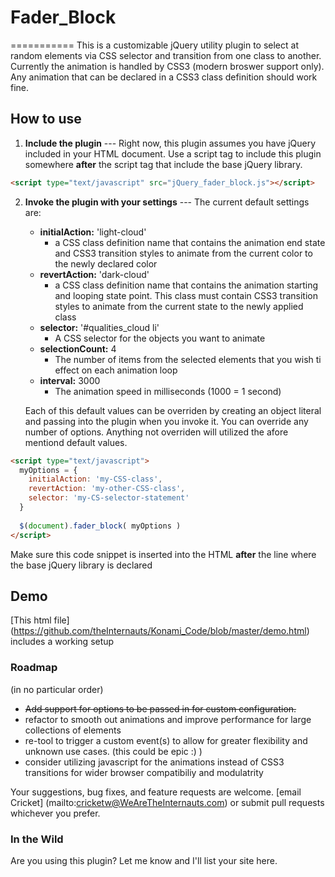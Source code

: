 # Fader_Block
===========
This is a customizable jQuery utility plugin to select at random elements via CSS selector and transition from one class to another. Currently the animation is handled by CSS3 (modern broswer support only). Any animation that can be declared in a CSS3 class definition should work fine.

## How to use
1. **Include the plugin** --- Right now, this plugin assumes you have jQuery included in your HTML document. Use a script tag to include this plugin somewhere **after** the script tag that include the base jQuery library.
```html
<script type="text/javascript" src="jQuery_fader_block.js"></script>
```

2. **Invoke the plugin with your settings** --- The current default settings are:
    + **initialAction:** 'light-cloud'
      - a CSS class definition name that contains the animation end state and CSS3 transition styles to animate from the current color to the newly declared color
    + **revertAction:** 'dark-cloud'
      - a CSS class definition name that contains the animation starting and looping state point. This class must contain CSS3 transition styles to animate from the current state to the newly applied class
    + **selector:** '#qualities_cloud li'
      - A CSS selector for the objects you want to animate
    + **selectionCount:** 4
      - The number of items from the selected elements that you wish ti effect on each animation loop
    + **interval:** 3000
      - The animation speed in milliseconds (1000 = 1 second)
    
    
    
    Each of this default values can be overriden by creating an object literal and passing into the plugin when you invoke it. You can override any number of options.  Anything not overriden will utilized the afore mentiond default values.

```html
<script type="text/javascript">
  myOptions = {
    initialAction: 'my-CSS-class',
    revertAction: 'my-other-CSS-class',
    selector: 'my-CS-selector-statement'
  }
  
  $(document).fader_block( myOptions )			
</script>
```

Make sure this code snippet is inserted into the HTML **after** the line where the base jQuery library is declared


## Demo
[This html file] (https://github.com/theInternauts/Konami_Code/blob/master/demo.html) includes a working setup


### Roadmap
(in no particular order)
+ ~~Add support for options to be passed in for custom configuration.~~
+ refactor to smooth out animations and improve performance for large collections of elements
+ re-tool to trigger a custom event(s) to allow for greater flexibility and unknown use cases. (this could be epic :) )
+ consider utilizing javascript for the animations instead of CSS3 transitions for wider browser compatibiliy and modulatrity

Your suggestions, bug fixes, and feature requests are welcome. [email Cricket] (mailto:cricketw@WeAreTheInternauts.com) or submit pull requests whichever you prefer.


### In the Wild
Are you using this plugin?  Let me know and I'll list your site here.
